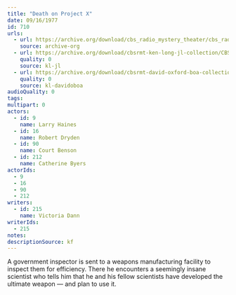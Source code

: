 ```yaml
---
title: "Death on Project X"
date: 09/16/1977
id: 710
urls: 
  - url: https://archive.org/download/cbs_radio_mystery_theater/cbs_radio_mystery_theater-0701-0750.zip/cbs_radio_mystery_theater-0701-0750%2Fcbsrmt_0710_death_on_project_x.mp3
    source: archive-org
  - url: https://archive.org/download/cbsrmt-ken-long-jl-collection/CBSRMT - 770916 0710 Death On Project X_jl.mp3
    quality: 0
    source: kl-jl
  - url: https://archive.org/download/cbsrmt-david-oxford-boa-collection/CBSRMT-770916-0710-Death-on-Project-X-(128-48)_WBBM-JE-{BoA}.mp3
    quality: 0
    source: kl-davidoboa
audioQuality: 0
tags: 
multipart: 0
actors:  
  - id: 9
    name: Larry Haines  
  - id: 16
    name: Robert Dryden  
  - id: 90
    name: Court Benson  
  - id: 212
    name: Catherine Byers
actorIds:  
  - 9  
  - 16  
  - 90  
  - 212
writers:  
  - id: 215
    name: Victoria Dann
writerIds:  
  - 215
notes: 
descriptionSource: kf
---
```

A government inspector is sent to a weapons manufacturing facility to inspect them for efficiency. There he encounters a seemingly insane scientist who tells him that he and his fellow scientists have developed the ultimate weapon — and plan to use it.